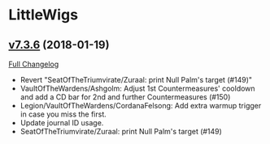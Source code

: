 # LittleWigs

## [v7.3.6](https://github.com/BigWigsMods/LittleWigs/tree/v7.3.6) (2018-01-19)
[Full Changelog](https://github.com/BigWigsMods/LittleWigs/compare/v7.3.5...v7.3.6)

- Revert "SeatOfTheTriumvirate/Zuraal: print Null Palm's target (#149)"  
- VaultOfTheWardens/Ashgolm: Adjust 1st Countermeasures' cooldown and add a CD bar for 2nd and further Countermeasures (#150)  
- Legion/VaultOfTheWardens/CordanaFelsong: Add extra warmup trigger in case you miss the first.  
- Update journal ID usage.  
- SeatOfTheTriumvirate/Zuraal: print Null Palm's target (#149)  
